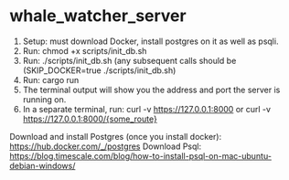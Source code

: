 # whale_watcher_server
1. Setup: must download Docker, install postgres on it as well as psqli.
2. Run: chmod +x scripts/init_db.sh
3. Run: ./scripts/init_db.sh (any subsequent calls should be (SKIP_DOCKER=true ./scripts/init_db.sh)
4. Run: cargo run
5. The terminal output will show you the address and port the server is running on.
6. In a separate terminal, run: curl -v https://127.0.0.1:8000 or curl -v https://127.0.0.1:8000/{some_route}

Download and install Postgres (once you install docker): https://hub.docker.com/_/postgres
Download Psql: https://blog.timescale.com/blog/how-to-install-psql-on-mac-ubuntu-debian-windows/
